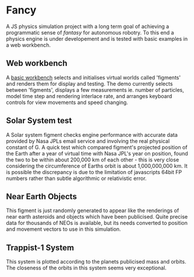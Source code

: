 Fancy
=====

A JS physics simulation project with a long term goal of achieving a programmatic sense of *fantasy* for autonomous robotry. To this end a physics engine is under developement and is tested with basic examples in a web workbench. 

## Web workbench
A [basic workbench](http://strainer.github.io/fancy/) selects and initialises virtual worlds called 'figments' and renders them for display and testing. The demo currently selects between 'figments', displays a few measurements ie. number of particles, model time step and rendering interlace rate, and arranges keyboard controls for view movements and speed changing. 

## Solar System test
A Solar system figment checks engine performance with accurate data provided by Nasa JPLs email service and involving the real physical constant of G. A quick test which compared figment's projected position of the Earth after a year of virtual time with Nasa JPL's year on position, found the two to be within about 200,000 km of each other - this is very close considering the circumference of Earths orbit is about 1,000,000,000 km. It is possible the discrepancy is due to the limitation of javascripts 64bit FP numbers rather than subtle algorithmic or relativistic error. 

## Near Earth Objects
This figment is just randomly generated to appear like the renderings of near earth asteroids and objects which have been publicised. Quite precise data for thousands of NEOs is available, but its needs converted to position and movement vectors to use in this simulation.

## Trappist-1 System
This system is plotted according to the planets publicised mass and orbits. The closeness of the orbits in this system seems very exceptional.

